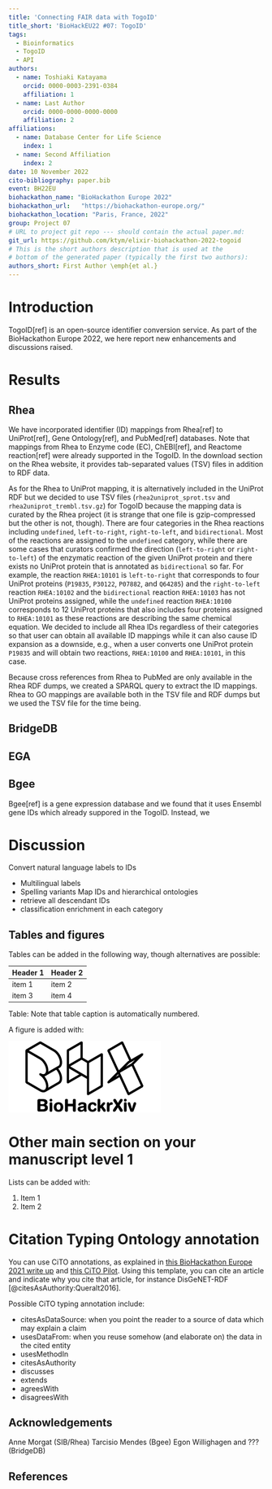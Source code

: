 ```yaml
---
title: 'Connecting FAIR data with TogoID'
title_short: 'BioHackEU22 #07: TogoID'
tags:
  - Bioinformatics
  - TogoID
  - API
authors:
  - name: Toshiaki Katayama
    orcid: 0000-0003-2391-0384
    affiliation: 1
  - name: Last Author
    orcid: 0000-0000-0000-0000
    affiliation: 2
affiliations:
  - name: Database Center for Life Science
    index: 1
  - name: Second Affiliation
    index: 2
date: 10 November 2022
cito-bibliography: paper.bib
event: BH22EU
biohackathon_name: "BioHackathon Europe 2022"
biohackathon_url:   "https://biohackathon-europe.org/"
biohackathon_location: "Paris, France, 2022"
group: Project 07
# URL to project git repo --- should contain the actual paper.md:
git_url: https://github.com/ktym/elixir-biohackathon-2022-togoid
# This is the short authors description that is used at the
# bottom of the generated paper (typically the first two authors):
authors_short: First Author \emph{et al.}
---
```



# Introduction

TogoID[ref] is an open-source identifier conversion service. As part of the BioHackathon Europe 2022, we here report new enhancements and discussions raised.

# Results

## Rhea

We have incorporated identifier (ID) mappings from Rhea[ref] to UniProt[ref], Gene Ontology[ref], and PubMed[ref] databases. Note that mappings from Rhea to Enzyme code (EC), ChEBI[ref], and Reactome reaction[ref] were already supported in the TogoID. In the download section on the Rhea website, it provides tab-separated values (TSV) files in addition to RDF data.

As for the Rhea to UniProt mapping, it is alternatively included in the UniProt RDF but we decided to use TSV files (`rhea2uniprot_sprot.tsv` and `rhea2uniprot_trembl.tsv.gz`) for TogoID because the mapping data is curated by the Rhea project (it is strange that one file is gzip-compressed but the other is not, though). There are four categories in the Rhea reactions including `undefined`, `left-to-right`, `right-to-left`, and `bidirectional`. Most of the reactions are assigned to the `undefined` category, while there are some cases that curators confirmed the direction (`left-to-right` or `right-to-left`) of the enzymatic reaction of the given UniProt protein and there exists no UniProt protein that is annotated as `bidirectional` so far. For example, the reaction `RHEA:10101` is `left-to-right` that corresponds to four UniProt proteins (`P19835`, `P30122`, `P07882`, and `Q64285`) and the `right-to-left` reaction `RHEA:10102` and the `bidirectional` reaction `RHEA:10103` has not UniProt proteins assigned, while the `undefined` reaction `RHEA:10100` corresponds to 12 UniProt proteins that also includes four proteins assigned to `RHEA:10101` as these reactions are describing the same chemical equation. We decided to include all Rhea IDs regardless of their categories so that user can obtain all available ID mappings while it can also cause ID expansion as a downside, e.g., when a user converts one UniProt protein `P19835` and will obtain two reactions, `RHEA:10100` and `RHEA:10101`, in this case.

Because cross references from Rhea to PubMed are only available in the Rhea RDF dumps, we created a SPARQL query to extract the ID mappings. Rhea to GO mappings are available both in the TSV file and RDF dumps but we used the TSV file for the time being.

## BridgeDB


## EGA


## Bgee

Bgee[ref] is a gene expression database and we found that it uses Ensembl gene IDs which already suppored in the TogoID. Instead, we 

# Discussion

Convert natural language labels to IDs
* Multilingual labels
* Spelling variants
Map IDs and hierarchical ontologies
* retrieve all descendant IDs
* classification enrichment in each category



## Tables and figures

Tables can be added in the following way, though alternatives are possible:

| Header 1 | Header 2 |
| -------- | -------- |
| item 1 | item 2 |
| item 3 | item 4 |

Table: Note that table caption is automatically numbered.

A figure is added with:

![Caption for BioHackrXiv logo figure](./biohackrxiv.png)

# Other main section on your manuscript level 1

Lists can be added with:

1. Item 1
2. Item 2

# Citation Typing Ontology annotation

You can use CiTO annotations, as explained in [this BioHackathon Europe 2021 write up](https://raw.githubusercontent.com/biohackrxiv/bhxiv-metadata/main/doc/elixir_biohackathon2021/paper.md) and [this CiTO Pilot](https://www.biomedcentral.com/collections/cito).
Using this template, you can cite an article and indicate why you cite that article, for instance DisGeNET-RDF [@citesAsAuthority:Queralt2016].

Possible CiTO typing annotation include:

* citesAsDataSource: when you point the reader to a source of data which may explain a claim
* usesDataFrom: when you reuse somehow (and elaborate on) the data in the cited entity
* usesMethodIn
* citesAsAuthority
* discusses
* extends
* agreesWith
* disagreesWith

## Acknowledgements

Anne Morgat (SIB/Rhea)
Tarcisio Mendes (Bgee)
Egon Willighagen and ??? (BridgeDB)

## References
